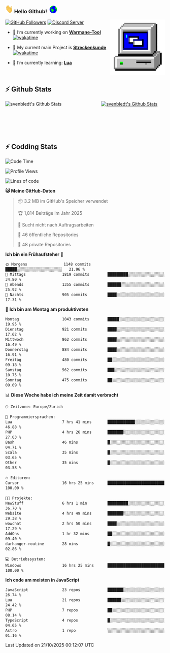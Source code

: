 ### <img src="https://github.com/svenbledt/svenbledt/blob/main/Assets/Hi.gif" height="28" width="24"> **Hello Github!** &nbsp;<img src="https://github.com/svenbledt/svenbledt/blob/main/Assets/Earth.gif" height="24" width="24">
[![GitHub Followers](https://img.shields.io/github/followers/svenbledt?label=Follow&style=flat-squaree&logo=github&labelColor=black&color=black&cacheSeconds=5)](https://github.com/svenbledt)
[![Discord Server](https://img.shields.io/discord/443405445831327754?style=flat-squeree&logo=discord&logoColor=white&label=Trojan%20Chillecke%20Server&labelColor=black&color=gray&cacheSeconds=3650)](https://discord.gg/c6GZKjVhxw)
<img align="right" alt="PC GIF" src="https://github.com/svenbledt/svenbledt/blob/main/Assets/PC.gif" width="175" />

<p>

 - 🔭 I’m currently working on **[Warmane-Tool](https://github.com/svenbledt/Warmane-Bot)** [![wakatime](https://wakatime.com/badge/user/eb1cebc0-6a00-4f39-ab37-6770a4331515/project/b1c02622-6489-4920-898c-6e91c5bba727.svg)](https://wakatime.com/badge/user/eb1cebc0-6a00-4f39-ab37-6770a4331515/project/b1c02622-6489-4920-898c-6e91c5bba727)
 - 🔭 My current main Project is **[Streckenkunde](https://github.com/Streckenkunde)** [![wakatime](https://wakatime.com/badge/user/eb1cebc0-6a00-4f39-ab37-6770a4331515/project/8c10f4f0-0d09-4e0e-b526-eec4de9936b6.svg)](https://wakatime.com/badge/user/eb1cebc0-6a00-4f39-ab37-6770a4331515/project/8c10f4f0-0d09-4e0e-b526-eec4de9936b6)

 - 🌱 I’m currently learning: **[Lua](https://www.lua.org/)**
 
</p>

<br>

## :zap: Github Stats

<a href="https://github.com/svenbledt">
  <img align="left" src="https://github-readme-stats.vercel.app/api?username=svenbledt&show_icons=true&title_color=c9d1d9&icon_color=58a6da&text_color=c9d1d9&bg_color=0d1117&hide=issues" alt="svenbledt's Github Stats" width="60%">
 </a>
 <a href="https://github.com/svenbledt">
 <img src="https://github-readme-stats.vercel.app/api/top-langs/?username=svenbledt&show_icons=true&title_color=c9d1d9&icon_color=58a6da&text_color=c9d1d9&bg_color=0d1117" alt="svenbledt's Github Stats" width="35%">
 </a>

<br> <br> <br> <br> 
## :zap: Codding Stats

<!--START_SECTION:waka-->
![Code Time](http://img.shields.io/badge/Code%20Time-1%2C067%20hrs%2032%20mins-blue)

![Profile Views](http://img.shields.io/badge/Profilansichten-1-blue)

![Lines of code](https://img.shields.io/badge/Seit%20Hallo%20Welt%20habe%20ich%20geschrieben-39.6%20million%20Codezeilen-blue)

**🐱 Meine GitHub-Daten** 

> 📦 3.2 MB im GitHub's Speicher verwendet 
 > 
> 🏆 1,814 Beiträge im Jahr 2025
 > 
> 🚫 Sucht nicht nach Auftragsarbeiten
 > 
> 📜 46 öffentliche Repositories 
 > 
> 🔑 48 private Repositories 
 > 
**Ich bin ein Frühaufsteher 🐤** 

```text
🌞 Morgens                1148 commits        █████░░░░░░░░░░░░░░░░░░░░   21.96 % 
🌆 Mittags                1819 commits        █████████░░░░░░░░░░░░░░░░   34.80 % 
🌃 Abends                 1355 commits        ██████░░░░░░░░░░░░░░░░░░░   25.92 % 
🌙 Nachts                 905 commits         ████░░░░░░░░░░░░░░░░░░░░░   17.31 % 
```
📅 **Ich bin am Montag am produktivsten** 

```text
Montag                   1043 commits        █████░░░░░░░░░░░░░░░░░░░░   19.95 % 
Dienstag                 921 commits         ████░░░░░░░░░░░░░░░░░░░░░   17.62 % 
Mittwoch                 862 commits         ████░░░░░░░░░░░░░░░░░░░░░   16.49 % 
Donnerstag               884 commits         ████░░░░░░░░░░░░░░░░░░░░░   16.91 % 
Freitag                  480 commits         ██░░░░░░░░░░░░░░░░░░░░░░░   09.18 % 
Samstag                  562 commits         ███░░░░░░░░░░░░░░░░░░░░░░   10.75 % 
Sonntag                  475 commits         ██░░░░░░░░░░░░░░░░░░░░░░░   09.09 % 
```


📊 **Diese Woche habe ich meine Zeit damit verbracht** 

```text
🕑︎ Zeitzone: Europe/Zurich

💬 Programmiersprachen: 
Lua                      7 hrs 41 mins       ████████████░░░░░░░░░░░░░   46.88 % 
PHP                      4 hrs 26 mins       ███████░░░░░░░░░░░░░░░░░░   27.03 % 
Bash                     46 mins             █░░░░░░░░░░░░░░░░░░░░░░░░   04.71 % 
Scala                    35 mins             █░░░░░░░░░░░░░░░░░░░░░░░░   03.65 % 
Other                    35 mins             █░░░░░░░░░░░░░░░░░░░░░░░░   03.58 % 

🔥 Editoren: 
Cursor                   16 hrs 25 mins      █████████████████████████   100.00 % 

🐱‍💻 Projekte: 
NewStuff                 6 hrs 1 min         █████████░░░░░░░░░░░░░░░░   36.70 % 
Website                  4 hrs 49 mins       ███████░░░░░░░░░░░░░░░░░░   29.38 % 
wowchat                  2 hrs 50 mins       ████░░░░░░░░░░░░░░░░░░░░░   17.29 % 
AddOns                   1 hr 32 mins        ██░░░░░░░░░░░░░░░░░░░░░░░   09.40 % 
darhanger-routine        28 mins             █░░░░░░░░░░░░░░░░░░░░░░░░   02.86 % 

💻 Betriebssystem: 
Windows                  16 hrs 25 mins      █████████████████████████   100.00 % 
```

**Ich code am meisten in JavaScript** 

```text
JavaScript               23 repos            ███████░░░░░░░░░░░░░░░░░░   26.74 % 
Lua                      21 repos            ██████░░░░░░░░░░░░░░░░░░░   24.42 % 
PHP                      7 repos             ██░░░░░░░░░░░░░░░░░░░░░░░   08.14 % 
TypeScript               4 repos             █░░░░░░░░░░░░░░░░░░░░░░░░   04.65 % 
Astro                    1 repo              ░░░░░░░░░░░░░░░░░░░░░░░░░   01.16 % 
```




 Last Updated on 21/10/2025 00:12:07 UTC
<!--END_SECTION:waka-->
